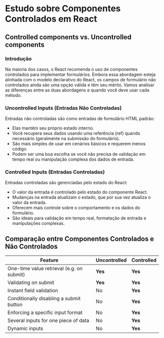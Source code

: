 # Estudo sobre Componentes Controlados em React


## Controlled components vs. Uncontrolled components

### Introdução

Na maioria dos casos, o React recomenda o uso de componentes controlados para implementar formulários. Embora essa abordagem esteja alinhada com o modelo declarativo do React, os campos de formulário não controlados ainda são uma opção válida e têm seu mérito. Vamos analisar as diferenças entre as duas abordagens e quando você deve usar cada método.

### Uncontrolled Inputs (Entradas Não Controladas)

Entradas não controladas são como entradas de formulário HTML padrão:

- Elas mantêm seu próprio estado interno.
- Você recupera seus dados usando uma referência (ref) quando necessário (geralmente na submissão do formulário).
- São mais simples de usar em cenários básicos e requerem menos código.
- Podem ser uma boa escolha se você não precisa de validação em tempo real ou manipulação complexa dos dados de entrada.

### Controlled Inputs (Entradas Controladas)

Entradas controladas são gerenciadas pelo estado do React:

- O valor da entrada é controlado pelo estado do componente React.
- Mudanças na entrada atualizam o estado, que por sua vez atualiza o valor da entrada.
- Oferecem mais controle sobre o comportamento e os dados do formulário.
- São ideais para validação em tempo real, formatação de entrada e manipulações complexas.


## Comparação entre Componentes Controlados e Não Controlados

| Feature | Uncontrolled | Controlled |
|---------|--------------|------------|
| One-time value retrieval (e.g. on submit) | **Yes** | **Yes** |
| Validating on submit | **Yes** | **Yes** |
| Instant field validation | No | **Yes** |
| Conditionally disabling a submit button | No | **Yes** |
| Enforcing a specific input format | No | **Yes** |
| Several inputs for one piece of data | No | **Yes** |
| Dynamic inputs | No | **Yes** |
